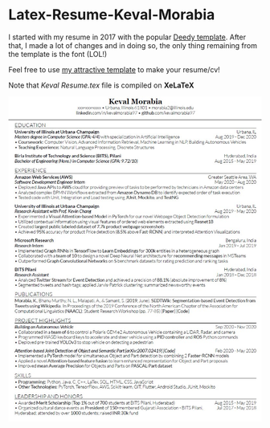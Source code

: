 # Latex-Resume-Keval-Morabia

I started with my resume in 2017 with the popular [Deedy template](https://github.com/deedy/Deedy-Resume). After that, I made a lot of changes and in doing so, the only thing remaining from the template is the font (LOL!)

Feel free to use [my attractive template](https://github.com/kevalmorabia97/Latex-Resume-Keval-Morabia/blob/master/Keval%20Resume.pdf) to make your resume/cv!

Note that _Keval Resume.tex_ file is compiled on **XeLaTeX**

![Keval Morabia Resume Image](https://github.com/kevalmorabia97/Latex-Resume-Keval-Morabia/blob/master/Keval%20Resume.jpg)
